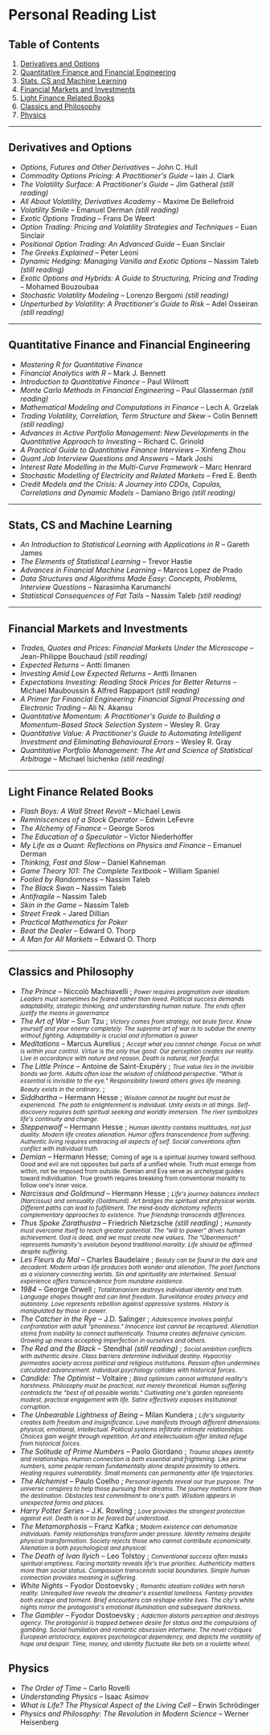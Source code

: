 # Personal Reading List

## Table of Contents

1. [Derivatives and Options](#derivatives-and-options)
2. [Quantitative Finance and Financial Engineering](#quantitative-finance-and-financial-engineering)
3. [Stats, CS and Machine Learning](#stats-cs-and-machine-learning)
4. [Financial Markets and Investments](#financial-markets-and-investments)
5. [Light Finance Related Books](#light-finance-related-books)
6. [Classics and Philosophy](#classics-and-philosophy)
7. [Physics](#physics)

---

## Derivatives and Options

- *Options, Futures and Other Derivatives* – John C. Hull  
- *Commodity Options Pricing: A Practitioner's Guide* – Iain J. Clark  
- *The Volatility Surface: A Practitioner's Guide* – Jim Gatheral *(still reading)*  
- *All About Volatility, Derivatives Academy* – Maxime De Bellefroid  
- *Volatility Smile* – Emanuel Derman *(still reading)*  
- *Exotic Options Trading* – Frans De Weert  
- *Option Trading: Pricing and Volatility Strategies and Techniques* – Euan Sinclair  
- *Positional Option Trading: An Advanced Guide* – Euan Sinclair  
- *The Greeks Explained* – Peter Leoni  
- *Dynamic Hedging: Managing Vanilla and Exotic Options* – Nassim Taleb *(still reading)*  
- *Exotic Options and Hybrids: A Guide to Structuring, Pricing and Trading* – Mohamed Bouzoubaa  
- *Stochastic Volatility Modeling* – Lorenzo Bergomi *(still reading)*  
- *Unperturbed by Volatility: A Practitioner's Guide to Risk* – Adel Osseiran *(still reading)*  

---

## Quantitative Finance and Financial Engineering

- *Mastering R for Quantitative Finance*  
- *Financial Analytics with R* – Mark J. Bennett  
- *Introduction to Quantitative Finance* – Paul Wilmott  
- *Monte Carlo Methods in Financial Engineering* – Paul Glasserman *(still reading)*  
- *Mathematical Modeling and Computations in Finance* – Lech A. Grzelak  
- *Trading Volatility, Correlation, Term Structure and Skew* – Colin Bennett *(still reading)*  
- *Advances in Active Portfolio Management: New Developments in the Quantitative Approach to Investing* – Richard C. Grinold  
- *A Practical Guide to Quantitative Finance Interviews* – Xinfeng Zhou  
- *Quant Job Interview Questions and Answers* – Mark Joshi  
- *Interest Rate Modelling in the Multi-Curve Framework* – Marc Henrard  
- *Stochastic Modelling of Electricity and Related Markets* – Fred E. Benth  
- *Credit Models and the Crisis: A Journey into CDOs, Copulas, Correlations and Dynamic Models* – Damiano Brigo *(still reading)*  

---

## Stats, CS and Machine Learning

- *An Introduction to Statistical Learning with Applications in R* – Gareth James  
- *The Elements of Statistical Learning* – Trevor Hastie  
- *Advances in Financial Machine Learning* – Marcos Lopez de Prado  
- *Data Structures and Algorithms Made Easy: Concepts, Problems, Interview Questions* – Narasimha Karumanchi  
- *Statistical Consequences of Fat Tails* – Nassim Taleb *(still reading)*  

---

## Financial Markets and Investments

- *Trades, Quotes and Prices: Financial Markets Under the Microscope* – Jean-Philippe Bouchaud *(still reading)*  
- *Expected Returns* – Antti Ilmanen  
- *Investing Amid Low Expected Returns* – Antti Ilmanen  
- *Expectations Investing: Reading Stock Prices for Better Returns* – Michael Mauboussin & Alfred Rappaport *(still reading)*  
- *A Primer for Financial Engineering: Financial Signal Processing and Electronic Trading* – Ali N. Akansu  
- *Quantitative Momentum: A Practitioner's Guide to Building a Momentum-Based Stock Selection System* – Wesley R. Gray  
- *Quantitative Value: A Practitioner's Guide to Automating Intelligent Investment and Eliminating Behavioural Errors* – Wesley R. Gray  
- *Quantitative Portfolio Management: The Art and Science of Statistical Arbitrage* – Michael Isichenko *(still reading)*  

---

## Light Finance Related Books

- *Flash Boys: A Wall Street Revolt* – Michael Lewis  
- *Reminiscences of a Stock Operator* – Edwin LeFevre  
- *The Alchemy of Finance* – George Soros  
- *The Education of a Speculator* – Victor Niederhoffer  
- *My Life as a Quant: Reflections on Physics and Finance* – Emanuel Derman  
- *Thinking, Fast and Slow* – Daniel Kahneman  
- *Game Theory 101: The Complete Textbook* – William Spaniel  
- *Fooled by Randomness* – Nassim Taleb  
- *The Black Swan* – Nassim Taleb  
- *Antifragile* – Nassim Taleb  
- *Skin in the Game* – Nassim Taleb  
- *Street Freak* – Jared Dillian  
- *Practical Mathematics for Poker* 
- *Beat the Dealer* – Edward O. Thorp  
- *A Man for All Markets* – Edward O. Thorp  

---
## Classics and Philosophy

- *The Prince* – Niccolò Machiavelli ; <small>*Power requires pragmatism over idealism. Leaders must sometimes be feared rather than loved. Political success demands adaptability, strategic thinking, and understanding human nature. The ends often justify the means in governance*</small>
- *The Art of War* – Sun Tzu ; <small>*Victory comes from strategy, not brute force. Know yourself and your enemy completely. The supreme art of war is to subdue the enemy without fighting. Adaptability is crucial and information is power*</small>
- *Meditations* – Marcus Aurelius ; <small>*Accept what you cannot change. Focus on what is within your control. Virtue is the only true good. Our perception creates our reality. Live in accordance with nature and reason. Death is natural, not fearful.*</small>
- *The Little Prince* – Antoine de Saint-Exupéry ; <small>*True value lies in the invisible bonds we form. Adults often lose the wisdom of childhood perspective. "What is essential is invisible to the eye." Responsibility toward others gives life meaning. Beauty exists in the ordinary.*</small> ; 
- *Siddhartha* – Hermann Hesse ; <small>*Wisdom cannot be taught but must be experienced. The path to enlightenment is individual. Unity exists in all things. Self-discovery requires both spiritual seeking and worldly immersion. The river symbolizes life's continuity and change.*</small>
- *Steppenwolf* – Hermann Hesse ; <small>*Human identity contains multitudes, not just duality. Modern life creates alienation. Humor offers transcendence from suffering. Authentic living requires embracing all aspects of self. Social conventions often conflict with individual truth.*</small>
- *Demian* – Hermann Hesse; <small>Coming of age is a spiritual journey toward selfhood. Good and evil are not opposites but parts of a unified whole. Truth must emerge from within, not be imposed from outside. Demian and Eva serve as archetypal guides toward individuation. True growth requires breaking from conventional morality to follow one's inner voice.</small>
- *Narcissus and Goldmund* – Hermann Hesse ; <small>*Life's journey balances intellect (Narcissus) and sensuality (Goldmund). Art bridges the spiritual and physical worlds. Different paths can lead to fulfillment. The mind-body dichotomy reflects complementary approaches to existence. True friendship transcends differences.*</small>
- *Thus Spoke Zarathustra* – Friedrich Nietzsche *(still reading)* ; <small>*Humanity must overcome itself to reach greater potential. The "will to power" drives human achievement. God is dead, and we must create new values. The "Übermensch" represents humanity's evolution beyond traditional morality. Life should be affirmed despite suffering.*</small>
- *Les Fleurs du Mal* – Charles Baudelaire ; <small>*Beauty can be found in the dark and decadent. Modern urban life produces both wonder and alienation. The poet functions as a visionary connecting worlds. Sin and spirituality are intertwined. Sensual experience offers transcendence from mundane existence.*</small>
- *1984* – George Orwell ; <small>*Totalitarianism destroys individual identity and truth. Language shapes thought and can limit freedom. Surveillance erodes privacy and autonomy. Love represents rebellion against oppressive systems. History is manipulated by those in power.*</small>
- *The Catcher in the Rye* – J.D. Salinger ; <small>*Adolescence involves painful confrontation with adult "phoniness." Innocence lost cannot be recaptured. Alienation stems from inability to connect authentically. Trauma creates defensive cynicism. Growing up means accepting imperfection in ourselves and others.*</small>
- *The Red and the Black* – Stendhal *(still reading)* ; <small>*Social ambition conflicts with authentic desire. Class barriers determine individual destiny. Hypocrisy permeates society across political and religious institutions. Passion often undermines calculated advancement. Individual psychology collides with historical forces.*</small>
- *Candide: The Optimist* – Voltaire ; <small>*Blind optimism cannot withstand reality's harshness. Philosophy must be practical, not merely theoretical. Human suffering contradicts the "best of all possible worlds." Cultivating one's garden represents modest, practical engagement with life. Satire effectively exposes institutional corruption.*</small>
- *The Unbearable Lightness of Being* – Milan Kundera ; <small>*Life's singularity creates both freedom and insignificance. Love manifests through different dimensions: physical, emotional, intellectual. Political systems infiltrate intimate relationships. Choices gain weight through repetition. Art and intellectualism offer limited refuge from historical forces.*</small>
- *The Solitude of Prime Numbers* – Paolo Giordano ; <small>*Trauma shapes identity and relationships. Human connection is both essential and frightening. Like prime numbers, some people remain fundamentally alone despite proximity to others. Healing requires vulnerability. Small moments can permanently alter life trajectories.*</small>
- *The Alchemist* – Paulo Coelho ; <small>*Personal legends reveal our true purpose. The universe conspires to help those pursuing their dreams. The journey matters more than the destination. Obstacles test commitment to one's path. Wisdom appears in unexpected forms and places.*</small>
- *Harry Potter Series* – J.K. Rowling ; <small>*Love provides the strongest protection against evil. Death is not to be feared but understood.*</small>
- *The Metamorphosis* – Franz Kafka ; <small>*Modern existence can dehumanize individuals. Family relationships transform under pressure. Identity remains despite physical transformation. Society rejects those who cannot contribute economically. Alienation is both psychological and physical.*</small>
- *The Death of Ivan Ilyich* – Leo Tolstoy ; <small>*Conventional success often masks spiritual emptiness. Facing mortality reveals life's true priorities. Authenticity matters more than social status. Compassion transcends social boundaries. Simple human connection provides meaning in suffering.*</small>
- *White Nights* – Fyodor Dostoevsky ; <small>*Romantic idealism collides with harsh reality. Unrequited love reveals the dreamer's essential loneliness. Fantasy provides both escape and torment. Brief encounters can reshape entire lives. The city's white nights mirror the protagonist's emotional illumination and subsequent darkness.*</small>
- *The Gambler* – Fyodor Dostoevsky ; <small>*Addiction distorts perception and destroys agency. The protagonist is trapped between desire for status and the compulsions of gambling. Social humiliation and romantic obsession intertwine. The novel critiques European aristocracy, explores psychological dependency, and depicts the volatility of hope and despair. Time, money, and identity fluctuate like bets on a roulette wheel.*</small>

## Physics

- *The Order of Time* – Carlo Rovelli  
- *Understanding Physics* – Isaac Asimov
- *What is Life? The Physical Aspect of the Living Cell* – Erwin Schrödinger  
- *Physics and Philosophy: The Revolution in Modern Science* – Werner Heisenberg
